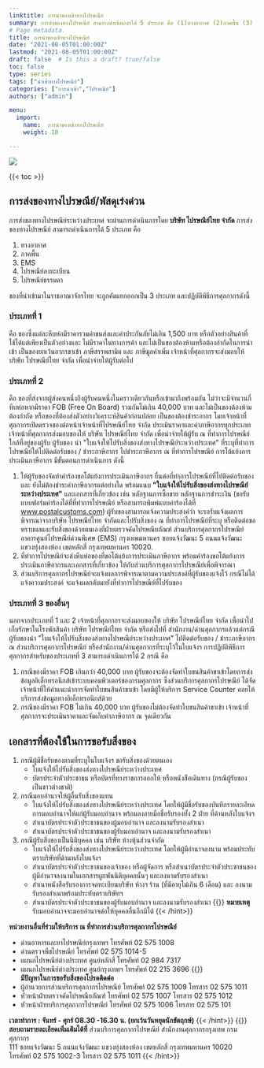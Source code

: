 ```yaml
---
linktitle: การนำของเข้าทางไปรษณีย์
summary: การส่งของทางไปรษณีย์ สามารถดำเนินการได้ 5 ประเภท คือ (1)ทางอากาศ (2)ภาคพื้น (3) EMS (4)ไปรษณีย์ลงทะเบียน (5)ไปรษณีย์ธรรมดา ของที่นำเข้ามาในราชอาณาจักรไทย จะถูกคัดแยกออกเป็น 3 ประเภท และ ปฏิบัติพิธีการศุลกากร
# Page metadata.
title: การนำของเข้าทางไปรษณีย์
date: "2021-08-05T01:00:00Z"
lastmod: "2021-08-05T01:00:00Z"
draft: false  # Is this a draft? true/false
toc: false 
type: series  
tags: ["นำเข้าทางไปรษณีย์"]
categories: ["การนำเข้า","ไปรษณีย์"]
authors: ["admin"]

menu:
  import:
    name:  การนำของเข้าทางไปรษณีย์
    weight: 10

---
```

![](../img/postal.png)

{{< toc >}}

## การส่งของทางไปรษณีย์/พัสดุเร่งด่วน

การส่งของทางไปรษณีย์ระหว่างประเทศ จะผ่านการดำเนินการโดย **บริษัท ไปรษณีย์ไทย จำกัด** การส่งของทางไปรษณีย์ สามารถดำเนินการได้ 5 ประเภท คือ 

1. ทางอากาศ 
2. ภาคพื้น 
3. EMS 
4. ไปรษณีย์ลงทะเบียน 
5. ไปรษณีย์ธรรมดา 

ของที่นำเข้ามาในราชอาณาจักรไทย จะถูกคัดแยกออกเป็น 3 ประเภท และปฏิบัติพิธีการศุลกากรดังนี้

### ประเภทที่ 1 
คือ ของซึ่งแต่ละหีบห่อมีราคารวมค่าขนส่งและค่าประกันภัยไม่เกิน 1,500 บาท หรือตัวอย่างสินค้าที่ใช้ได้แต่เพียงเป็นตัวอย่างและ ไม่มีราคาในทางการค้า และไม่เป็นของต้องห้ามหรือต้องกำกัดในการนำเข้า เป็นของยกเว้นอากรขาเข้า ภาษีสรรพสามิต และ ภาษีมูลค่าเพิ่ม เจ้าหน้าที่ศุลกากรจะส่งมอบให้บริษัท ไปรษณีย์ไทย จำกัด เพื่อนำจ่ายให้ผู้รับต่อไป

### ประเภทที่ 2 
คือ ของที่ส่งจากผู้ส่งคนหนึ่งถึงผู้รับคนหนึ่งในคราวเดียวกันหรือเข้ามาถึงพร้อมกัน ไม่ว่าจะมีจำนวนกี่หีบห่อหากมีราคา FOB (Free On Board) รวมกันไม่เกิน 40,000 บาท และไม่เป็นของต้องห้ามต้องกำกัด หรือของที่ต้องส่งตัวอย่างวิเคราะห์สินค้าก่อนปล่อย เป็นของต้องชำระอากร โดยเจ้าหน้าที่ศุลกากรเปิดตรวจของต่อหน้าเจ้าหน้าที่ไปรษณีย์ไทย จำกัด ประเมินราคาและค่าภาษีอากรทุกประเภท เจ้าหน้าที่ศุลกากรส่งมอบของให้ บริษัท ไปรษณีย์ไทย จำกัด เพื่อนำจ่ายให้ผู้รับ ณ ที่ทำการไปรษณีย์ใกล้ที่อยู่ของผู้รับ ผู้รับของ นำ "ใบแจ้งให้ไปรับสิ่งของส่งทางไปรษณีย์ระหว่างประเทศ" ที่ระบุที่ทำการไปรษณีย์ให้ไปติดต่อรับของ / ชำระภาษีอากร ไปชำระภาษีอากร ณ ที่ทำการไปรษณีย์ การโต้แย้งการประเมินภาษีอากร มีขั้นตอนการดำเนินการ ดังนี้  

1. ให้ผู้รับของจัดทำคำร้องขอโต้แย้งการประเมินภาษีอากร ยื่นต่อที่ทำการไปรษณีย์ที่ไปติดต่อรับของ และ ยังไม่ต้องชำระค่าภาษีอากรแต่อย่างใด พร้อมแนบ **"ใบแจ้งให้ไปรับสิ่งของส่งทางไปรษณีย์ระหว่างประเทศ"** และเอกสารที่เกี่ยวข้อง เช่น หลักฐานการซื้อขาย หลักฐานการชำระเงิน (ขอรับแบบฟอร์มคำร้องได้ที่ที่ทำการไปรษณีย์ หรือสามารถพิมพ์แบบคำร้องได้ที่ www.postalcustoms.com) ผู้รับของสามารถแจ้งความประสงค์ว่า จะรอรับแจ้งผลการพิจารณาจากบริษัท ไปรษณีย์ไทย จำกัดและไปรับสิ่งของ ณ ที่ทำการไปรษณีย์ที่ระบุ หรือติดต่อขอทราบผลและรับสิ่งของด้วยตนเองที่ฝ่ายตรวจคัดไปรษณียภัณฑ์ ส่วนบริการศุลกากรไปรษณีย์ อาคารศูนย์ไปรษณีย์ด่วนพิเศษ (EMS) กรุงเทพมหานคร ซอยแจ้งวัฒนะ 5 ถนนแจ้งวัฒนะ แขวงทุ่งสองห้อง เขตหลักสี่ กรุงเทพมหานคร 10020.   
2. ที่ทำการไปรษณีย์จะส่งหีบห่อของที่ขอโต้แย้งการประเมินภาษีอากร พร้อมคำร้องขอโต้แย้งการประเมินภาษีอากรและเอกสารที่เกี่ยวข้อง ให้กับส่วนบริการศุลกากรไปรษณีย์เพื่อพิจารณา   
3. ส่วนบริการศุลกากรไปรษณีย์จะแจ้งผลการพิจารณาตามความประสงค์ที่ผู้รับของแจ้งไว้ กรณีไม่ได้แจ้งความประสงค์ จะแจ้งผลกลับมายังที่ทำการไปรษณีย์ที่ไปรับของ  
   
### ประเภทที่ 3 ของอื่นๆ 
นอกจากประเภทที่ 1 และ 2 เจ้าหน้าที่ศุลกากรจะส่งมอบของให้ บริษัท ไปรษณีย์ไทย จำกัด เพื่อนำไปเก็บรักษาในโรงพักสินค้า บริษัท ไปรษณีย์ไทย จำกัด หรือส่งไปที่ สำนักงาน/ด่านศุลกากรแล้วแต่กรณี ผู้รับของนำ "ใบแจ้งให้ไปรับสิ่งของส่งทางไปรษณีย์ระหว่างประเทศ" ไปติดต่อรับของ / ชำระภาษีอากร ณ ส่วนบริการศุลกากรไปรษณีย์ หรือสำนักงาน/ด่านศุลกากรที่ระบุไว้ในใบแจ้งฯ การปฏิบัติพิธีการศุลกากรสำหรับของประเภทที่ 3 สามารถดำเนินการได้ 2 กรณี คือ

1. กรณีของมีราคา FOB เกินกว่า 40,000 บาท ผู้รับของจะต้องจัดทำใบขนสินค้าขาเข้าโดยการส่งข้อมูลอิเล็กทรอนิกส์เข้าระบบคอมพิวเตอร์ของกรมศุลกากร ซึ่งส่วนบริการศุลกากรไปรษณีย์ ได้จัดเจ้าหน้าที่ให้คำแนะนำการจัดทำใบขนสินค้าขาเข้า โดยมีผู้ให้บริการ Service Counter คอยให้บริการส่งข้อมูลทางอิเล็กทรอนิกส์ด้วย   
2. กรณีของมีราคา FOB ไม่เกิน 40,000 บาท ผู้รับของไม่ต้องจัดทำใบขนสินค้าขาเข้า เจ้าหน้าที่ศุลกากรจะประเมินราคาและจัดเก็บค่าภาษีอากร ณ จุดเดียวกัน    

## เอกสารที่ต้องใช้ในการขอรับสิ่งของ

1. กรณีผู้มีชื่อรับของตามที่ระบุในใบแจ้งฯ ขอรับสิ่งของด้วยตนเอง
    - ใบแจ้งให้ไปรับสิ่งของส่งทางไปรษณีย์ระหว่างประเทศ
    - บัตรประจำตัวประชาชน หรือบัตรที่ทางราชการออกให้ หรือหนังสือเดินทาง (กรณีผู้รับของเป็นชาวต่างชาติ)
2. กรณีมอบอำนาจให้ผู้อื่นรับสิ่งของแทน
    - ใบแจ้งให้ไปรับสิ่งของส่งทางไปรษณีย์ระหว่างประเทศ โดยให้ผู้มีชื่อรับของบันทึกรายละเอียดการมอบอำนาจให้แก่ผู้รับมอบอำนาจ พร้อมลงลายมือชื่อรับรองทั้ง 2 ฝ่าย ที่ด้านหลังใบแจ้งฯ
    - สำเนาบัตรประจำตัวประชาชนของผู้มอบอำนาจ และลงนามรับรองสำเนา
    - สำเนาบัตรประจำตัวประชาชนของผู้รับมอบอำนาจ และลงนามรับรองสำเนา
3. กรณีผู้รับสิ่งของเป็นนิติบุคคล เช่น บริษัท ห้างหุ้นส่วนจำกัด
    - ใบแจ้งให้ไปรับสิ่งของส่งทางไปรษณีย์ระหว่างประเทศ โดยให้ผู้มีอำนาจลงนาม พร้อมประทับตราบริษัทที่ด้านหลังใบแจ้งฯ
    - สำเนาบัตรประจำตัวประชาชนของเจ้าของ หรือผู้จัดการ หรือสำเนาบัตรประจำตัวประชาชนของผู้มีอำนาจลงนามในเอกสารผูกพันนิติบุคคลนั้นๆ และลงนามรับรองสำเนา
    - สำเนาหนังสือรับรองการจดทะเบียนบริษัท ห้างฯ ร้าน (ที่มีอายุไม่เกิน 6 เดือน) และ ลงนามรับรองสำเนาพร้อมประทับตราบริษัทฯ
    - สำเนาบัตรประจำตัวประชาชนของผู้รับมอบอำนาจ และลงนามรับรองสำเนา
{{<hint danger>}} 
**หมายเหตุ** รับมอบอำนาจจะมอบอำนาจต่อให้บุคคลอื่นอีกมิได้
{{< /hint>}}

**หน่วยงานอื่นที่ร่วมให้บริการ ณ ที่ทำการส่วนบริการศุลกากรไปรษณีย์**
- ด่านอาหารและยาไปรษณีย์กรุงเทพฯ โทรศัพท์ 02 575 1008
- ด่านตรวจพืชไปรษณีย์ โทรศัพท์ 02 575 1014-5
- แผนกไปรษณีย์ต่างประเทศ ศูนย์หลักสี่ โทรศัพท์ 02 984 7317
- แผนกไปรษณีย์ต่างประเทศ ศูนย์กรุงเทพฯ โทรศัพท์ 02 215 3696
{{<hint warning>}}  
**มีปัญหาในการขอรับสิ่งของโปรดติดต่อ**
- ผู้อำนวยการส่วนบริการศุลกากรไปรษณีย์ โทรศัพท์ 02 575 1009 โทรสาร 02 575 1011
- หัวหน้าฝ่ายตรวจคัดไปรษณียภัณฑ์ โทรศัพท์ 02 575 1007 โทรสาร 02 575 1012
- หัวหน้าฝ่ายบริการศุลกากรไปรษณีย์ โทรศัพท์ 02 575 1006 โทรสาร 02 575 101
 
**เวลาทำการ : จันทร์ - ศุกร์ 08.30 -16.30 น. (ยกเว้นวันหยุดนักขัตฤกษ์)**
{{< /hint>}}
{{<hint success>}}  
**สอบถามรายละเอียดเพิ่มเติมได้ที่**
ส่วนบริการศุลกากรไปรษณีย์ สำนักงานศุลกากรกรุงเทพ กรมศุลกากร  
111 ซอยแจ้งวัฒนะ 5 ถนนแจ้งวัฒนะ แขวงทุ่งสองห้อง เขตหลักสี่ กรุงเทพมหานคร 10020  
โทรศัพท์ 02 575 1002-3 โทรสาร 02 575 1011
{{< /hint>}}